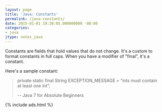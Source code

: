 ```yaml
---
layout: page
title: 'Java: Constants'
permalink: /java-constants/
date: 2015-01-01 19:38:05.000000000 -08:00
categories:
- java
jtype: notes_java
---
```


Constants are fields that hold values that do not change. It's a custom to format constants in full caps. When you have a modifier of "final", it's a constant.

Here's a sample constant:

> private static final String EXCEPTION_MESSAGE =
>           “ints must contain at least one int”;
>
>
>
> -- Java 7 for Absolute Beginners

{% include ads.html %}
